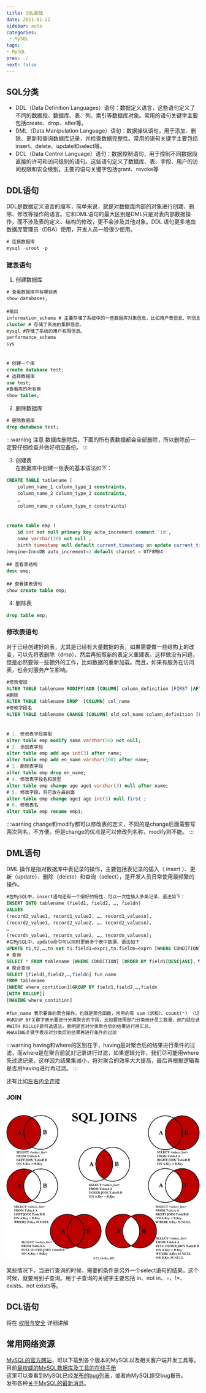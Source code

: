 ```yaml
---
title: SQL基础
date: 2021-01-22
sidebar: auto
categories:
 - MySQL
tags:
- MySQL
prev: ./
next: false
---
```

## SQL分类

- DDL（Data Definition Languages）语句：数据定义语言，这些语句定义了不同的数据段、数据库、表、列、索引等数据库对象。常用的语句关键字主要包括create、drop、alter等。
- DML（Data Manipulation Language）语句：数据操纵语句，用于添加、删除、更新和查询数据库记录，并检查数据完整性。常用的语句关键字主要包括 insert、delete、update和select等。
- DCL（Data Control Language）语句：数据控制语句，用于控制不同数据段直接的许可和访问级别的语句。这些语句定义了数据库、表、字段、用户的访问权限和安全级别。主要的语句关键字包括grant、revoke等

## DDL语句

DDL是数据定义语言的缩写，简单来说，就是对数据库内部的对象进行创建、删除、修改等操作的语言。它和DML语句的最大区别是DML只是对表内部数据操作，而不涉及表的定义、结构的修改，更不会涉及其他对象。DDL 语句更多地由数据库管理员（DBA）使用，开发人员一般很少使用。

```sql
# 连接数据库
mysql -uroot -p
```

### 建表语句

1. 创建数据库

```sql
# 查看数据库中有哪些表
show databases;

#输出
information_schema # 主要存储了系统中的一些数据库对象信息，比如用户表信息、列信息、权限信息、字符集信息、分区信息等。
cluster # 存储了系统的集群信息。
mysql #存储了系统的用户权限信息。
performance_schema
sys


# 创建一个库
create database test;
# 选择数据库
use test;
#查看库的所有表
show tables;
```

2. 删除数据库

```sql
# 删除数据库
drop database test;
```

:::warning 注意
数据库删除后，下面的所有表数据都会全部删除，所以删除前一定要仔细检查并做好相应备份。
:::

3. 创建表  
在数据库中创建一张表的基本语法如下：
```sql
CREATE TABLE tablename (
    column_name_1 column_type_1 constraints,
    column_name_2 column_type_2 constraints,
    …
    column_name_n column_type_n constraints）


create table emp (
    id int not null primary key auto_increment comment 'id',
    name varchar(20) not null ,
    birth timestamp null default current_timestamp on update current_timestamp
)engine=InnoDB auto_increment=2 default charset = UTF8MB4

## 查看表结构
desc emp;

## 查看建表语句
show create table emp;
```

4. 删除表
```sql
drop table emp;
```

### 修改表语句

对于已经创建好的表，尤其是已经有大量数据的表，如果需要做一些结构上的改变，可以先将表删除（drop），然后再按照新的表定义重建表。这样做没有问题，但是必然要做一些额外的工作，比如数据的重新加载。而且，如果有服务在访问表，也会对服务产生影响。

```sql
#修改增加
ALTER TABLE tablename MODIFY|ADD [COLUMN] column_definition [FIRST |AFTER col_name]
#删除
ALTER TABLE tablename DROP  [COLUMN] col_name
#修改字段名
ALTER TABLE tablename CHANGE [COLUMN] old_col_name column_definition [FIRST |AFTER col_name]


# 1. 修改表字段类型
alter table emp modify name varchar(50) not null;
# 2. 添加表字段
alter table emp add age int(3) after name;
alter table emp add en_name varchar(100) after name;
# 3. 删除表字段
alter table emp drop en_name;
# 4. 修改表字段名和类型
alter table emp change age age1 varchar(3) null after name;
# 5. 修改字段，将它放在最前面
alter table emp change age1 age int(3) null first ;
# 6. 修改表名
alter table emp rename emp1;
```
:::warning
change和modify都可以修改表的定义，不同的是change后面需要写两次列名，不方便。但是change的优点是可以修改列名称，modify则不能。
:::

## DML语句

DML 操作是指对数据库中表记录的操作，主要包括表记录的插入（ insert ）、更新（update）、删除（delete）和查询（select），是开发人员日常使用最频繁的操作。

```sql
#在MySQL中，insert语句还有一个很好的特性，可以一次性插入多条记录，语法如下：
INSERT INTO tablename (field1, field2, …, fieldn)
VALUES
(record1_value1, record1_value2, …, record1_valuesn),
(record2_value1, record2_value2, …, record2_valuesn),
…
(recordn_value1, recordn_value2, …, recordn_valuesn);
#在MySQL中，update命令可以同时更新多个表中数据，语法如下：
UPDATE t1,t2,…,tn set t1.field1=expr1,tn.fieldn=exprn [WHERE CONDITION];
# 查询
SELECT * FROM tablename [WHERE CONDITION] [ORDER BY field1[DESC|ASC]，field2 [DESC|ASC],…,fieldn [DESC|ASC]]
# 聚合查询
SELECT [field1,field2,…,fieldn] fun_name 
FROM tablename
[WHERE where_contition][GROUP BY field1,field2,…,fieldn
[WITH ROLLUP]]
[HAVING where_contition]

#fun_name 表示要做的聚合操作，也就是聚合函数，常用的有 sum（求和）、count(*) （记录数）、max（最大值）、min（最小值）。
#GROUP BY关键字表示要进行分类聚合的字段，比如要按照部门分类统计员工数量，部门就应该#写在 group by后面。
#WITH ROLLUP是可选语法，表明是否对分类聚合后的结果进行再汇总。
#HAVING关键字表示对分类后的结果再进行条件的过滤
```
:::warning
having和where的区别在于，having是对聚合后的结果进行条件的过滤，而where是在聚合前就对记录进行过滤，如果逻辑允许，我们尽可能用where先过滤记录，这样因为结果集减小，将对聚合的效率大大提高，最后再根据逻辑看是否用having进行再过滤。
:::


还有比如[左右内全连接](https://www.cnblogs.com/xj-excellent/p/13292291.html)

### JOIN

<center>

![sql-join](./img/sql-join.png)

</center>

某些情况下，当进行查询的时候，需要的条件是另外一个select语句的结果，这个时候，就要用到子查询。用于子查询的关键字主要包括 in、not in、=、!=、exists、not exists等。

## DCL语句
将在 [权限与安全](./21security.md) 详细讲解


## 常用网络资源
[MySQL的官方网站](http://dev.mysql.com/downloads)，可以下载到各个版本的MySQL以及相关客户端开发工具等。  
目前[最权威的MySQL数据库及工具的在线手册](http://dev.mysql.com/doc)   
这里可以查看到MySQL已经[发布的bug列表](http://bugs.mysql.com)，或者向MySQL提交bug报告。  
发布各种[关于MySQL的最新消息](http://www.mysql.com/news-and-events/newsletter)。
